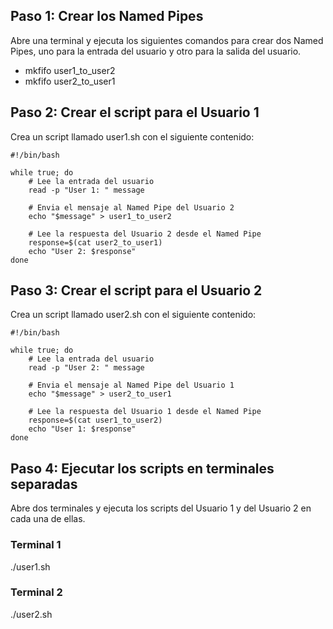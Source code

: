 
## Paso 1: Crear los Named Pipes
Abre una terminal y ejecuta los siguientes comandos para crear dos Named Pipes, uno para la entrada del usuario y otro para la salida del usuario.

- mkfifo user1_to_user2
- mkfifo user2_to_user1


## Paso 2: Crear el script para el Usuario 1
Crea un script llamado user1.sh con el siguiente contenido:

    #!/bin/bash

    while true; do
        # Lee la entrada del usuario
        read -p "User 1: " message

        # Envia el mensaje al Named Pipe del Usuario 2
        echo "$message" > user1_to_user2

        # Lee la respuesta del Usuario 2 desde el Named Pipe
        response=$(cat user2_to_user1)
        echo "User 2: $response"
    done

## Paso 3: Crear el script para el Usuario 2
Crea un script llamado user2.sh con el siguiente contenido:

    #!/bin/bash

    while true; do
        # Lee la entrada del usuario
        read -p "User 2: " message

        # Envia el mensaje al Named Pipe del Usuario 1
        echo "$message" > user2_to_user1

        # Lee la respuesta del Usuario 1 desde el Named Pipe
        response=$(cat user1_to_user2)
        echo "User 1: $response"
    done

## Paso 4: Ejecutar los scripts en terminales separadas
Abre dos terminales y ejecuta los scripts del Usuario 1 y del Usuario 2 en cada una de ellas.

### Terminal 1
./user1.sh

 ### Terminal 2
./user2.sh
